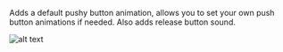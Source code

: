 Adds a default pushy button animation, allows you to set your own push button animations if needed. 
Also adds release button sound. 

![alt text](http://imgur.com/a/stYtn)
